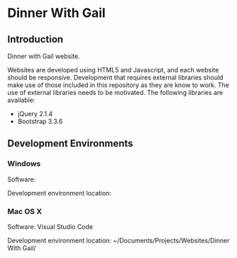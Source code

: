 # Dinner With Gail
## Introduction
Dinner with Gail website.

Websites are developed using HTML5 and Javascript, and each website should be responsive. Development that requires external libraries should make use of those included in this repository as they are know to work. The use of external libraries needs to be motivated. The following libraries are available:
* jQuery 2.1.4
* Bootstrap 3.3.6

## Development Environments
### Windows
Software: <Add here>

Development environment location: <Add here>

### Mac OS X
Software: Visual Studio Code

Development environment location: ~/Documents/Projects/Websites/Dinner With Gail/
